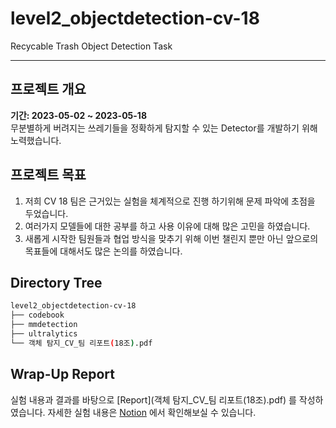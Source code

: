 # level2_objectdetection-cv-18
Recycable Trash Object Detection Task

---

## 프로젝트 개요
**기간: 2023-05-02 ~ 2023-05-18**  
무분별하게 버려지는 쓰레기들을 정확하게 탐지할 수 있는 Detector를 개발하기 위해 노력했습니다.

## 프로젝트 목표
1. 저희 CV 18 팀은 근거있는 실험을 체계적으로 진행 하기위해 문제 파악에 초점을 두었습니다.
2. 여러가지 모델들에 대한 공부를 하고 사용 이유에 대해 많은 고민을 하였습니다.
3. 새롭게 시작한 팀원들과 협업 방식을 맞추기 위해 이번 챌린지 뿐만 아닌 앞으로의 목표들에 대해서도 많은 논의를 하였습니다.


<!-- ## 프로젝트 구성원 및 역할
| 김준태 | 박재민 | 송인성 | 이지유 | 최홍록 |
| :-----: | :-----: | :-----: | :-----: | :-----: |
| EDA <br> 2 Stage Modeling (Cascade R-CNN) <br> StratifiedGroupKFold <br> Psuedo Labeling <br> Ensemble | EDA <br> 1 Stage Modeling (YOLOv8) <br> StratifiedGroupKFold <br> MMdetection Main Train Code <br> Autorun Shell Script <br> Ensemble | EDA <br> 1 Stage Modeling (RetinaNet) <br> 2 Stage Modeling (Cascade R-CNN) <br> StratifiedGroupKFold <br> MMdetection Baseline Config <br> Augmentation <br> Ensemble | EDA <br> 2 Stage Modeling (Faster R-CNN, Cascade R-CNN) <br> MMDetection Baseline Config <br> Ensemble | EDA <br> 1 Stage Modeling (YOLOv8) <br> MMdetection Baseline Config <br> Data Cleaning <br> Ensemble |
| #행복전도사 | #공유장인 | #기록무새 | #양봉업자 | #구현장인 |

 -->

## Directory Tree
```bash
level2_objectdetection-cv-18
├── codebook
├── mmdetection
├── ultralytics
└── 객체 탐지_CV_팀 리포트(18조).pdf
```

## Wrap-Up Report
실험 내용과 결과를 바탕으로 [Report](객체 탐지_CV_팀 리포트(18조).pdf) 를 작성하였습니다.
자세한 실험 내용은 [Notion](https://healthyai.notion.site/Wrap-Up-7a236d41e52f4bc49decb84a9d2caf0e) 에서 확인해보실 수 있습니다.
